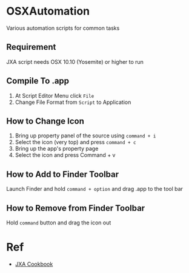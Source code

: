 # OSXAutomation
Various automation scripts for common tasks

## Requirement
JXA script needs OSX 10.10 (Yosemite) or higher to run

## Compile To .app
1. At Script Editor Menu click `File`
2. Change File Format from `Script` to Application

## How to Change Icon
1. Bring up property panel of the source using `command + i`
2. Select the icon (very top) and press `command + c`
3. Bring up the app's property page
4. Select the icon and press Command + v

## How to Add to Finder Toolbar
Launch Finder and hold `command + option` and drag .app to the tool bar

## How to Remove from Finder Toolbar
Hold `command` button and drag the icon out

# Ref
- [JXA Cookbook](https://github.com/JXA-Cookbook/JXA-Cookbook/wiki)
